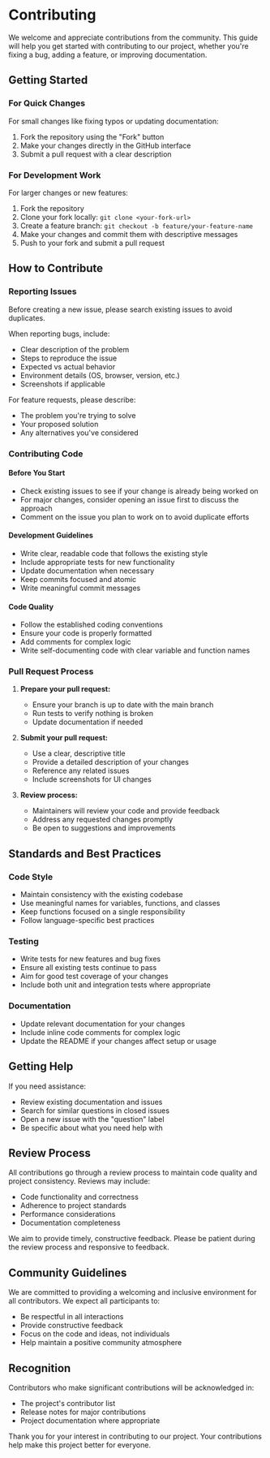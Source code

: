 # Contributing

We welcome and appreciate contributions from the community. This guide will help you get started with contributing to our project, whether you're fixing a bug, adding a feature, or improving documentation.

## Getting Started

### For Quick Changes
For small changes like fixing typos or updating documentation:
1. Fork the repository using the "Fork" button
2. Make your changes directly in the GitHub interface
3. Submit a pull request with a clear description

### For Development Work
For larger changes or new features:
1. Fork the repository
2. Clone your fork locally: `git clone <your-fork-url>`
3. Create a feature branch: `git checkout -b feature/your-feature-name`
4. Make your changes and commit them with descriptive messages
5. Push to your fork and submit a pull request

## How to Contribute

### Reporting Issues
Before creating a new issue, please search existing issues to avoid duplicates.

When reporting bugs, include:
- Clear description of the problem
- Steps to reproduce the issue
- Expected vs actual behavior
- Environment details (OS, browser, version, etc.)
- Screenshots if applicable

For feature requests, please describe:
- The problem you're trying to solve
- Your proposed solution
- Any alternatives you've considered

### Contributing Code

#### Before You Start
- Check existing issues to see if your change is already being worked on
- For major changes, consider opening an issue first to discuss the approach
- Comment on the issue you plan to work on to avoid duplicate efforts

#### Development Guidelines
- Write clear, readable code that follows the existing style
- Include appropriate tests for new functionality
- Update documentation when necessary
- Keep commits focused and atomic
- Write meaningful commit messages

#### Code Quality
- Follow the established coding conventions
- Ensure your code is properly formatted
- Add comments for complex logic
- Write self-documenting code with clear variable and function names

### Pull Request Process

1. **Prepare your pull request:**
   - Ensure your branch is up to date with the main branch
   - Run tests to verify nothing is broken
   - Update documentation if needed

2. **Submit your pull request:**
   - Use a clear, descriptive title
   - Provide a detailed description of your changes
   - Reference any related issues
   - Include screenshots for UI changes

3. **Review process:**
   - Maintainers will review your code and provide feedback
   - Address any requested changes promptly
   - Be open to suggestions and improvements

## Standards and Best Practices

### Code Style
- Maintain consistency with the existing codebase
- Use meaningful names for variables, functions, and classes
- Keep functions focused on a single responsibility
- Follow language-specific best practices

### Testing
- Write tests for new features and bug fixes
- Ensure all existing tests continue to pass
- Aim for good test coverage of your changes
- Include both unit and integration tests where appropriate

### Documentation
- Update relevant documentation for your changes
- Include inline code comments for complex logic
- Update the README if your changes affect setup or usage

## Getting Help

If you need assistance:
- Review existing documentation and issues
- Search for similar questions in closed issues
- Open a new issue with the "question" label
- Be specific about what you need help with

## Review Process

All contributions go through a review process to maintain code quality and project consistency. Reviews may include:
- Code functionality and correctness
- Adherence to project standards
- Performance considerations
- Documentation completeness

We aim to provide timely, constructive feedback. Please be patient during the review process and responsive to feedback.

## Community Guidelines

We are committed to providing a welcoming and inclusive environment for all contributors. We expect all participants to:

- Be respectful in all interactions
- Provide constructive feedback
- Focus on the code and ideas, not individuals
- Help maintain a positive community atmosphere

## Recognition

Contributors who make significant contributions will be acknowledged in:
- The project's contributor list
- Release notes for major contributions
- Project documentation where appropriate

Thank you for your interest in contributing to our project. Your contributions help make this project better for everyone.
